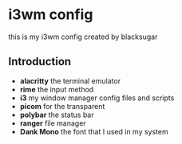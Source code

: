 # i3wm config
this is my i3wm config 
created by blacksugar

## Introduction
+ **alacritty**  the terminal emulator
+ **rime** the input method
+ **i3** my window manager config files and scripts
+ **picom** for the transparent
+ **polybar** the status bar
+ **ranger** file manager
+ **Dank Mono** the font that I used in my system
